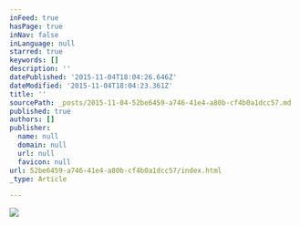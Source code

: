 ```yaml
---
inFeed: true
hasPage: true
inNav: false
inLanguage: null
starred: true
keywords: []
description: ''
datePublished: '2015-11-04T18:04:26.646Z'
dateModified: '2015-11-04T18:04:23.361Z'
title: ''
sourcePath: _posts/2015-11-04-52be6459-a746-41e4-a80b-cf4b0a1dcc57.md
published: true
authors: []
publisher:
  name: null
  domain: null
  url: null
  favicon: null
url: 52be6459-a746-41e4-a80b-cf4b0a1dcc57/index.html
_type: Article

---
```

![](https://the-grid-user-content.s3-us-west-2.amazonaws.com/29ba8ebf-e641-4f94-95ce-3926bd309f89.jpg)